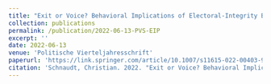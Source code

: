 ```yaml
---
title: "Exit or Voice? Behavioral Implications of Electoral-Integrity Beliefs in Germany (peer-reviewed journal article)"
collection: publications
permalink: /publication/2022-06-13-PVS-EIP
excerpt: ''
date: 2022-06-13
venue: 'Politische Vierteljahresschrift'
paperurl: 'https://link.springer.com/article/10.1007/s11615-022-00403-9'
citation: 'Schnaudt, Christian. 2022. "Exit or Voice? Behavioral Implications of Electoral-Integrity Beliefs in Germany." <i>Politische Vierteljahresschrift</i> (online first), 1-27.'
---
```

